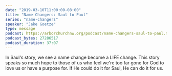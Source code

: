 ```yaml
---
date: "2019-03-10T11:00:00-08:00"
title: "Name Changers: Saul to Paul"
series: "name-changers"
speaker: "Jake Goetze"
type: message
podcast: https://arborchurchnw.org/podcast/name-changers-saul-to-paul.m4a
podcast_bytes: 27286517
podcast_duration: 37:07
---
```


In Saul's story, we see a name change become a LIFE change. This story speaks so much hope to those of us who feel we're too far gone for God to love us or have a purpose for. If He could do it for Saul, He can do it for us.

